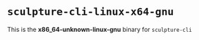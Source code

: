 # `sculpture-cli-linux-x64-gnu`

This is the **x86_64-unknown-linux-gnu** binary for `sculpture-cli`

